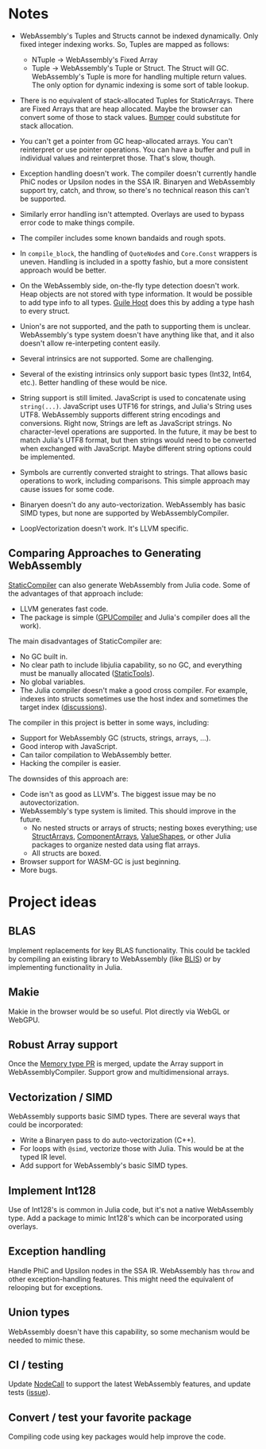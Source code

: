 # Notes

* WebAssembly's Tuples and Structs cannot be indexed dynamically. Only fixed integer indexing works. So, Tuples are mapped as follows:
  - NTuple -> WebAssembly's Fixed Array
  - Tuple -> WebAssembly's Tuple or Struct. The Struct will GC. WebAssembly's Tuple is more for handling multiple return values. The only option for dynamic indexing is some sort of table lookup.  

* There is no equivalent of stack-allocated Tuples for StaticArrays. There are Fixed Arrays that are heap allocated. Maybe the browser can convert some of those to stack values. [Bumper](https://github.com/MasonProtter/Bumper.jl) could substitute for stack allocation.

* You can't get a pointer from GC heap-allocated arrays. You can't reinterpret or use pointer operations. You can have a buffer and pull in individual values and reinterpret those. That's slow, though.

* Exception handling doesn't work. The compiler doesn't currently handle PhiC nodes or Upsilon nodes in the SSA IR. Binaryen and WebAssembly support try, catch, and throw, so there's no technical reason this can't be supported.

* Similarly error handling isn't attempted. Overlays are used to bypass error code to make things compile.

* The compiler includes some known bandaids and rough spots.

* In `compile_block`, the handling of `QuoteNode`s and `Core.Const` wrappers is uneven. Handling is included in a spotty fashio, but a more consistent approach would be better.

* On the WebAssembly side, on-the-fly type detection doesn't work. Heap objects are not stored with type information. It would be possible to add type info to all types. [Guile Hoot](https://gitlab.com/spritely/guile-hoot) does this by adding a type hash to every struct.

* Union's are not supported, and the path to supporting them is unclear. WebAssembly's type system doesn't have anything like that, and it also doesn't allow re-interpeting content easily.

* Several intrinsics are not supported. Some are challenging.

* Several of the existing intrinsics only support basic types (Int32, Int64, etc.). Better handling of these would be nice.

* String support is still limited. JavaScript is used to concatenate using `string(...)`. JavaScript uses UTF16 for strings, and Julia's String uses UTF8. WebAssembly supports different string encodings and conversions. Right now, Strings are left as JavaScript strings. No character-level operations are supported. In the future, it may be best to match Julia's UTF8 format, but then strings would need to be converted when exchanged with JavaScript. Maybe different string options could be implemented.

* Symbols are currently converted straight to strings. That allows basic operations to work, including comparisons. This simple approach may cause issues for some code.

* Binaryen doesn't do any auto-vectorization. WebAssembly has basic SIMD types, but none are supported by WebAssemblyCompiler. 

* LoopVectorization doesn't work. It's LLVM specific.

## Comparing Approaches to Generating WebAssembly

[StaticCompiler](https://github.com/tshort/StaticCompiler.jl) can also generate WebAssembly from Julia code. Some of the advantages of that approach include:
* LLVM generates fast code.
* The package is simple ([GPUCompiler](https://github.com/JuliaGPU/GPUCompiler.jl) and Julia's compiler does all the work).

The main disadvantages of StaticCompiler are:
* No GC built in.
* No clear path to include libjulia capability, so no GC, and everything must be manually allocated ([StaticTools](https://github.com/brenhinkeller/StaticTools.jl)).
* No global variables.
* The Julia compiler doesn't make a good cross compiler. For example, indexes into structs sometimes use the host index and sometimes the target index ([discussions](https://github.com/JuliaGPU/GPUCompiler.jl/issues/486#)).

The compiler in this project is better in some ways, including:
* Support for WebAssembly GC (structs, strings, arrays, ...).
* Good interop with JavaScript.
* Can tailor compilation to WebAssembly better.
* Hacking the compiler is easier.

The downsides of this approach are:
* Code isn't as good as LLVM's. The biggest issue may be no autovectorization.
* WebAssembly's type system is limited. This should improve in the future.
  * No nested structs or arrays of structs; nesting boxes everything; use [StructArrays](https://github.com/JuliaArrays/StructArrays.jl), [ComponentArrays](https://github.com/jonniedie/ComponentArrays.jl), [ValueShapes](https://github.com/oschulz/ValueShapes.jl), or other Julia packages to organize nested data using flat arrays.
  * All structs are boxed.
* Browser support for WASM-GC is just beginning.
* More bugs.


# Project ideas

## BLAS

Implement replacements for key BLAS functionality. This could be tackled by compiling an existing library to WebAssembly (like [BLIS](https://github.com/flame/blis)) or by implementing functionality in Julia.

## Makie

Makie in the browser would be so useful. Plot directly via WebGL or WebGPU.

## Robust Array support

Once the [Memory type PR](https://github.com/JuliaLang/julia/pull/51319) is merged, update the Array support in WebAssemblyCompiler. Support grow and multidimensional arrays.

## Vectorization / SIMD

WebAssembly supports basic SIMD types. There are several ways that could be incorporated:

* Write a Binaryen pass to do auto-vectorization (C++).
* For loops with `@simd`, vectorize those with Julia. This would be at the typed IR level.
* Add support for WebAssembly's basic SIMD types.

## Implement Int128

Use of Int128's is common in Julia code, but it's not a native WebAssembly type. Add a package to mimic Int128's which can be incorporated using overlays.

## Exception handling

Handle PhiC and Upsilon nodes in the SSA IR. WebAssembly has `throw` and other exception-handling features. This might need the equivalent of relooping but for exceptions.

## Union types

WebAssembly doesn't have this capability, so some mechanism would be needed to mimic these.

## CI / testing

Update [NodeCall](https://github.com/sunoru/NodeCall.jl) to support the latest WebAssembly features, and update tests ([issue](https://github.com/sunoru/NodeCall.jl/issues/14)).

## Convert / test your favorite package

Compiling code using key packages would help improve the code.
